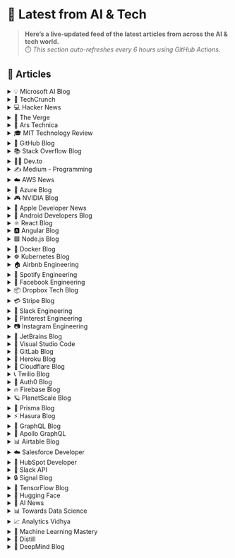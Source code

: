 # 📰 Latest from AI & Tech  

> **Here’s a live-updated feed of the latest articles from across the AI & tech world.**  
> ⏱️ *This section auto-refreshes every 6 hours using GitHub Actions.*

## 📰 Articles
<!-- BLOG-POST-LIST:START -->

<details>
<summary>💡 Microsoft AI Blog</summary>

- [A conversation with Kevin Scott: What’s next in AI](https://blogs.microsoft.com/ai/a-conversation-with-kevin-scott-whats-next-in-ai/) (2022-12-06)
- [From Hot Wheels to handling content: How brands are using Microsoft AI to be more productive and imaginative](https://blogs.microsoft.com/ai/from-hot-wheels-to-handling-content-how-brands-are-using-microsoft-ai-to-be-more-productive-and-imaginative/) (2022-10-12)
- [Microsoft open sources its ‘farm of the future’ toolkit](https://blogs.microsoft.com/ai/microsoft-open-sources-its-farm-of-the-future-toolkit/) (2022-10-06)
- [How data and AI will transform contact centres for financial services](https://cloudblogs.microsoft.com/industry-blog/en-gb/financial-services/2022/07/25/how-data-and-ai-will-transform-contact-centres-for-financial-services/) (2022-07-25)
- [AI-equipped drones study dolphins on the edge of extinction](https://news.microsoft.com/apac/features/ai-drones-dolphins-maui63/) (2022-07-21)

</details>

<details>
<summary>🚀 TechCrunch</summary>

- [More than 10 European startups became unicorns this year](https://techcrunch.com/2025/09/08/more-than-10-european-startups-became-unicorns-this-year/) (2025-09-08)
- [InDrive has big plans to become a global ‘super app’ where others have failed](https://techcrunch.com/2025/09/08/indrive-has-big-plans-to-become-a-global-super-app-where-others-have-failed/) (2025-09-08)
- [Uber and Momenta to test autonomous vehicles in Germany in 2026](https://techcrunch.com/2025/09/07/uber-and-momenta-to-test-autonomous-vehicles-in-germany-in-2026/) (2025-09-08)
- [Microsoft says Azure affected after cables cut in the Red Sea](https://techcrunch.com/2025/09/07/microsoft-says-azure-affected-after-cables-cut-in-the-red-sea/) (2025-09-07)
- [Are bad incentives to blame for AI hallucinations?](https://techcrunch.com/2025/09/07/are-bad-incentives-to-blame-for-ai-hallucinations/) (2025-09-07)

</details>

<details>
<summary>💻 Hacker News</summary>

- [14 Killed in protests in Nepal over social media ban](https://www.tribuneindia.com/news/world/massive-protests-in-nepal-over-social-media-ban/) (2025-09-08)
- [RSS Beat Microsoft](https://buttondown.com/blog/rss-vs-ice) (2025-09-08)
- [How inaccurate are Nintendo's official emulators? [video]](https://www.youtube.com/watch?v=oYjYmSniQyM) (2025-09-08)
- [Show HN: Veena Chromatic Tuner](https://play.google.com/store/apps/details?id=in.magima.digitaltuner&hl=en_US) (2025-09-08)
- [Using Claude Code to modernize a 25-year-old kernel driver](https://dmitrybrant.com/2025/09/07/using-claude-code-to-modernize-a-25-year-old-kernel-driver) (2025-09-07)

</details>

<details>
<summary>📱 The Verge</summary>

- [OpenAI comes for Hollywood with Critterz, an AI-powered animated film ](https://www.theverge.com/news/773584/openai-animated-feature-film-critterz) (2025-09-08)
- [The influencer in this Vodafone ad isn’t real](https://www.theverge.com/news/773567/vodafone-generative-ai-ad-presenter-tiktok) (2025-09-08)
- [Ford introduces F-150 Lightning STX to replace XLT trim](https://www.theverge.com/ford-motor-company/773017/ford-f150-lightning-stx-specs-xtl) (2025-09-08)
- [Uber and Momenta will test fully driverless cars in Germany](https://www.theverge.com/news/772639/uber-momenta-l4-driverless-test-munich-robotaxi) (2025-09-08)
- [Google finally details Gemini usage limits](https://www.theverge.com/news/773496/google-gemini-usage-limits) (2025-09-07)

</details>

<details>
<summary>🔬 Ars Technica</summary>

- [Tiny Vinyl is a new pocketable record format for the Spotify age](https://arstechnica.com/gadgets/2025/09/tiny-vinyl-is-a-new-pocketable-record-format-for-the-spotify-age/) (2025-09-08)
- [Porsche’s insanely clever hybrid engine comes to the 911 Turbo S](https://arstechnica.com/cars/2025/09/porsches-insanely-clever-hybrid-engine-comes-to-the-911-turbo-s/) (2025-09-07)
- [GOP may finally succeed in unrelenting quest to kill two NASA climate satellites](https://arstechnica.com/space/2025/09/gop-may-finally-succeed-in-unrelenting-quest-to-kill-two-nasa-climate-satellites/) (2025-09-06)
- [Who can get a COVID vaccine—and how? It’s complicated.](https://arstechnica.com/health/2025/09/who-can-get-a-covid-vaccine-and-how-its-complicated/) (2025-09-05)
- [“First of its kind” AI settlement: Anthropic to pay authors $1.5 billion](https://arstechnica.com/tech-policy/2025/09/first-of-its-kind-ai-settlement-anthropic-to-pay-authors-1-5-billion/) (2025-09-05)

</details>

<details>
<summary>🎓 MIT Technology Review</summary>

- [The Download: introducing our 35 Innovators Under 35 list for 2025](https://www.technologyreview.com/2025/09/08/1123361/the-download-introducing-our-35-innovators-under-35-list-for-2025/) (2025-09-08)
- [How Trump’s policies are affecting early-career scientists—in their own words](https://www.technologyreview.com/2025/09/08/1123166/trumps-policy-early-career-scientists/) (2025-09-08)
- [Why basic science deserves our boldest investment](https://www.technologyreview.com/2025/09/08/1123214/opinion-basic-science-research-funding/) (2025-09-08)
- [2025 Innovator of the Year: Sneha Goenka for developing an ultra-fast sequencing technology](https://www.technologyreview.com/2025/09/08/1121509/innovator-of-the-year-sneha-goenka/) (2025-09-08)
- [Meet the Ethiopian entrepreneur who is reinventing ammonia production](https://www.technologyreview.com/2025/09/08/1122179/iwnetim-abate-innovator-ammonia-production/) (2025-09-08)

</details>

<details>
<summary>🐙 GitHub Blog</summary>

- [How to debug a web app with Playwright MCP and GitHub Copilot](https://github.blog/ai-and-ml/github-copilot/how-to-debug-a-web-app-with-playwright-mcp-and-github-copilot/) (2025-09-05)
- [GitHub is enabling broader access for developers in Syria following new government trade rules](https://github.blog/company/github-is-enabling-broader-access-for-developers-in-syria-following-new-government-trade-rules/) (2025-09-05)
- [Building smarter interactions with MCP elicitation: From clunky tool calls to seamless user experiences](https://github.blog/ai-and-ml/github-copilot/building-smarter-interactions-with-mcp-elicitation-from-clunky-tool-calls-to-seamless-user-experiences/) (2025-09-04)
- [5 tips for writing better custom instructions for Copilot](https://github.blog/ai-and-ml/github-copilot/5-tips-for-writing-better-custom-instructions-for-copilot/) (2025-09-03)
- [Spec-driven development with AI: Get started with a new open source toolkit](https://github.blog/ai-and-ml/generative-ai/spec-driven-development-with-ai-get-started-with-a-new-open-source-toolkit/) (2025-09-02)

</details>

<details>
<summary>📚 Stack Overflow Blog</summary>

- [Kotlin is more than just the Android house language](https://stackoverflow.blog/2025/09/05/kotlin-is-more-than-just-the-android-house-language/) (2025-09-05)
- [Back to school? Developers at Stack Overflow have some advice for you](https://stackoverflow.blog/2025/09/02/back-to-school-developers-at-stack-overflow-have-some-advice-for-you/) (2025-09-02)
- [Getting started on Stack Overflow: a step-by-step guide for students](https://stackoverflow.blog/2025/09/02/getting-started-on-stack-overflow-a-step-by-step-guide-for-students/) (2025-09-02)
- [Stack Overflow is helping you learn to code with new resources](https://stackoverflow.blog/2025/09/02/stack-overflow-is-helping-you-learn-to-code-with-new-resources/) (2025-09-02)
- [Introducing your newest study buddy: stackoverflow.ai](https://stackoverflow.blog/2025/09/02/introducing-your-newest-study-buddy-stackoverflow-ai/) (2025-09-02)

</details>

<details>
<summary>👨‍💻 Dev.to</summary>

- [From Analog to Digital: Signal Simulation in MATLAB](https://dev.to/alainord/from-analog-to-digital-signal-simulation-in-matlab-3pg6) (2025-09-08)
- [Subqueries vs. CTEs vs. Stored Procedures in SQL — Explained Simply 🚀](https://dev.to/mercy_musyoka_/subqueries-vs-ctes-vs-stored-procedures-in-sql-explained-simply-1phe) (2025-09-08)
- [🎭 DreamLens – Turn Any Story Into a Mini Movie What I Built](https://dev.to/rohit_mane_0c56c05bfdcc75/dreamlens-turn-any-story-into-a-mini-moviewhat-i-built-45b5) (2025-09-08)
- [KEXP: Brittany Davis - Sun And Moon (Live on KEXP)](https://dev.to/music_youtube/kexp-brittany-davis-sun-and-moon-live-on-kexp-3lpe) (2025-09-08)
- [KEXP: Brittany Davis - Black Thunder (Live on KEXP)](https://dev.to/music_youtube/kexp-brittany-davis-black-thunder-live-on-kexp-5fj7) (2025-09-08)

</details>

<details>
<summary>✍️ Medium - Programming</summary>

- [Mastering AbortController in JavaScript: Cancel Async Tasks Like a Pro](https://rakeshkumar-42819.medium.com/mastering-abortcontroller-in-javascript-cancel-async-tasks-like-a-pro-cd351da34e32?source=rss------programming-5) (2025-09-08)
- [10 Mistakes Everyone Makes When Building AI Chatbots (And How I Fixed Them)](https://medium.com/codetodeploy/10-mistakes-everyone-makes-when-building-ai-chatbots-and-how-i-fixed-them-d6f6304b6992?source=rss------programming-5) (2025-09-08)
- [End-to-End Data Migration Approach for Dynamics 365 CRM](https://medium.com/@jhs0011.anil/end-to-end-data-migration-approach-for-dynamics-365-crm-2441d35bd0b8?source=rss------programming-5) (2025-09-08)
- [7 JavaScript Tricks So Good, They Made Me Question Everything I Knew](https://javascript.plainenglish.io/7-javascript-tricks-so-good-they-made-me-question-everything-i-knew-10f0469b95b3?source=rss------programming-5) (2025-09-08)
- [Amazon JAVA Developer Interview Experience](https://medium.com/@pudarimadhavi99/amazon-java-developer-interview-experience-1682cb26ca25?source=rss------programming-5) (2025-09-08)

</details>

<details>
<summary>☁️ AWS News</summary>

- [Now Open — AWS Asia Pacific (New Zealand) Region](https://aws.amazon.com/blogs/aws/now-open-aws-asia-pacific-new-zealand-region/) (2025-09-01)
- [AWS Weekly Roundup: Amazon EC2, Amazon Q Developer, IPv6 updates, and more (September 1, 2025)](https://aws.amazon.com/blogs/aws/aws-weekly-roundup-amazon-ec2-amazon-q-developer-ipv6-updates-and-more-september-1-2025/) (2025-09-01)
- [New general-purpose Amazon EC2 M8i and M8i Flex instances are now available](https://aws.amazon.com/blogs/aws/new-general-purpose-amazon-ec2-m8i-and-m8i-flex-instances-are-now-available/) (2025-08-28)
- [AWS services scale to new heights for Prime Day 2025: key metrics and milestones](https://aws.amazon.com/blogs/aws/aws-services-scale-to-new-heights-for-prime-day-2025-key-metrics-and-milestones/) (2025-08-26)
- [AWS Weekly Roundup: Amazon Aurora 10th anniversary, Amazon EC2 R8 instances, Amazon Bedrock and more (August 25, 2025)](https://aws.amazon.com/blogs/aws/aws-weekly-roundup-amazon-aurora-10th-anniversary-amazon-ec2-r8-instances-amazon-bedrock-and-more-august-25-2025/) (2025-08-25)

</details>

<details>
<summary>🔵 Azure Blog</summary>

- [Microsoft Cost Management updates—July & August 2025](https://azure.microsoft.com/en-us/blog/microsoft-cost-management-updates-july-august-2025/) (2025-09-04)
- [Agent Factory: From prototype to production—developer tools and rapid agent development](https://azure.microsoft.com/en-us/blog/agent-factory-from-prototype-to-production-developer-tools-and-rapid-agent-development/) (2025-09-03)
- [Agent Factory: Top 5 agent observability best practices for reliable AI](https://azure.microsoft.com/en-us/blog/agent-factory-top-5-agent-observability-best-practices-for-reliable-ai/) (2025-08-27)
- [Transforming scientific discovery with Microsoft Azure and NVIDIA](https://azure.microsoft.com/en-us/blog/transforming-scientific-discovery-with-microsoft-azure-and-nvidia/) (2025-08-26)
- [Protecting Azure Infrastructure from silicon to systems](https://azure.microsoft.com/en-us/blog/protecting-azure-infrastructure-from-silicon-to-systems/) (2025-08-25)

</details>

<details>
<summary>🎮 NVIDIA Blog</summary>

- [Now Live: Europe’s First Exascale Supercomputer, JUPITER, Accelerates Climate Research, Neuroscience, Quantum Simulation](https://blogs.nvidia.com/blog/jupiter-exascale-supercomputer-live/) (2025-09-05)
- [NVIDIA Pledges AI Education Funding for K-12 Programs](https://blogs.nvidia.com/blog/ai-education-k-12/) (2025-09-04)
- [AI On: 6 Ways AI Agents Are Raising Team Performance — and How to Measure It](https://blogs.nvidia.com/blog/ways-ai-agents-are-raising-team-performance/) (2025-09-04)
- [Cloud Gaming to Reach New Heights: GeForce NOW’s Blackwell RTX Upgrade Begins Next Week](https://blogs.nvidia.com/blog/geforce-now-thursday-sept-2025/) (2025-09-04)
- [Scene It to Believe It: Populate 3D Worlds Quickly With NVIDIA AI Blueprints](https://blogs.nvidia.com/blog/rtx-ai-garage-blueprint-3d-object-nim-microsoft-trellis/) (2025-09-03)

</details>

<details>
<summary>🍎 Apple Developer News</summary>

- [Hello Developer: September 2025](https://developer.apple.com/news/?id=6zd7a3al) (2025-09-02)
- [Awe dropping.](https://developer.apple.com/news/?id=p9nukitr) (2025-08-26)
- [Tax and Price Updates for Apps, In-App Purchases, and Subscriptions](https://developer.apple.com/news/?id=yo2104n5) (2025-08-21)
- [Hello Developer: August 2025](https://developer.apple.com/news/?id=4qkavrhc) (2025-08-05)
- [Updated age ratings in App Store Connect](https://developer.apple.com/news/?id=ks775ehf) (2025-07-24)

</details>

<details>
<summary>🤖 Android Developers Blog</summary>

- [Elevating media playback: Introducing preloading with Media3 - Part 1](https://android-developers.googleblog.com/2025/09/introducing-preloading-with-media3.html) (2025-09-05)
- [Best practices for migrating users to passkeys with Credential Manager](https://android-developers.googleblog.com/2025/09/best-practices-migrating-users-passkeys-credential-manager.html) (2025-09-04)
- [#WeArePlay: Meet the people behind apps & games powering businesses around the world](https://android-developers.googleblog.com/2025/09/weareplay-meet-people-behind-apps-games.html) (2025-09-04)
- [The latest for devs from Made by Google, updates to Gemini in Android Studio, plus a new Androidify: our summer episode of The Android Show ](https://android-developers.googleblog.com/2025/09/the-android-show-summer-edition.html) (2025-09-03)
- [Entri cut UI development time by 40% with Gemini in Android Studio](https://android-developers.googleblog.com/2025/09/entri-cut-ui-development-time-gemini-android-studio.html) (2025-09-03)

</details>

<details>
<summary>⚛️ React Blog</summary>

- [React Labs: What We've Been Working On – June 2022](https://reactjs.org/blog/2022/06/15/react-labs-what-we-have-been-working-on-june-2022.html) (2022-06-15)
- [React v18.0](https://reactjs.org/blog/2022/03/29/react-v18.html) (2022-03-29)
- [How to Upgrade to React 18](https://reactjs.org/blog/2022/03/08/react-18-upgrade-guide.html) (2022-03-08)
- [React Conf 2021 Recap](https://reactjs.org/blog/2021/12/17/react-conf-2021-recap.html) (2021-12-17)
- [The Plan for React 18](https://reactjs.org/blog/2021/06/08/the-plan-for-react-18.html) (2021-06-08)

</details>

<details>
<summary>🅰️ Angular Blog</summary>

- [Angular Summer Update 2025](https://blog.angular.dev/angular-summer-update-2025-1987592a0b42?source=rss----447683c3d9a3---4) (2025-08-29)
- [The Angular Custom Profiling Track is now available](https://blog.angular.dev/the-angular-custom-profiling-track-is-now-available-0f9d8d36218a?source=rss----447683c3d9a3---4) (2025-07-02)
- [Announcing Angular v20](https://blog.angular.dev/announcing-angular-v20-b5c9c06cf301?source=rss----447683c3d9a3---4) (2025-05-28)
- [Build AI-Powered Apps With Genkit and Angular](https://blog.angular.dev/build-ai-powered-apps-with-genkit-and-angular-707db8918c3a?source=rss----447683c3d9a3---4) (2025-03-18)
- [Seamless data fetching with httpResource](https://blog.angular.dev/seamless-data-fetching-with-httpresource-71ba7c4169b9?source=rss----447683c3d9a3---4) (2025-03-07)

</details>

<details>
<summary>🟩 Node.js Blog</summary>

- [Node.js v20.19.5 (LTS)](https://nodejs.org/en/blog/release/v20.19.5) (2025-09-03)
- [Node.js v22.19.0 (LTS)](https://nodejs.org/en/blog/release/v22.19.0) (2025-08-28)
- [Node.js v24.7.0 (Current)](https://nodejs.org/en/blog/release/v24.7.0) (2025-08-27)
- [Node.js v24.6.0 (Current)](https://nodejs.org/en/blog/release/v24.6.0) (2025-08-14)
- [Node.js v22.18.0 (LTS)](https://nodejs.org/en/blog/release/v22.18.0) (2025-07-31)

</details>

<details>
<summary>🐳 Docker Blog</summary>

- [Docker Acquisition of MCP Defender Helps Meet Challenges of Securing the Agentic Future](https://www.docker.com/blog/docker-acquires-mcp-defender-ai-agent-security/) (2025-09-05)
- [Hybrid AI Isn’t the Future — It’s Here (and It Runs in Docker)](https://www.docker.com/blog/hybrid-ai-and-how-it-runs-in-docker/) (2025-09-04)
- [You are Doing MCP Wrong: 3 Big Misconceptions](https://www.docker.com/blog/mcp-misconceptions-tools-agents-not-api/) (2025-09-03)
- [Broadcom’s New Bitnami Restrictions? Migrate Easily with Docker](https://www.docker.com/blog/broadcoms-new-bitnami-restrictions-migrate-easily-with-docker/) (2025-08-30)
- [Boost Your Copilot with SonarQube via Docker MCP Toolkit and Gateway](https://www.docker.com/blog/blog-sonarqube-copilot-docker-mcp-toolkit/) (2025-08-29)

</details>

<details>
<summary>☸️ Kubernetes Blog</summary>

- [Kubernetes v1.34: Pod Replacement Policy for Jobs Goes GA](https://kubernetes.io/blog/2025/09/05/kubernetes-v1-34-pod-replacement-policy-for-jobs-goes-ga/) (2025-09-05)
- [Kubernetes v1.34: PSI Metrics for Kubernetes Graduates to Beta](https://kubernetes.io/blog/2025/09/04/kubernetes-v1-34-introducing-psi-metrics-beta/) (2025-09-04)
- [Kubernetes v1.34: Service Account Token Integration for Image Pulls Graduates to Beta](https://kubernetes.io/blog/2025/09/03/kubernetes-v1-34-sa-tokens-image-pulls-beta/) (2025-09-03)
- [Kubernetes v1.34: Introducing CPU Manager Static Policy Option for Uncore Cache Alignment](https://kubernetes.io/blog/2025/09/02/kubernetes-v1-34-prefer-align-by-uncore-cache-cpumanager-static-policy-optimization/) (2025-09-02)
- [Kubernetes v1.34: DRA has graduated to GA](https://kubernetes.io/blog/2025/09/01/kubernetes-v1-34-dra-updates/) (2025-09-01)

</details>

<details>
<summary>🏠 Airbnb Engineering</summary>

- [Migrating Airbnb’s JVM Monorepo to Bazel](https://medium.com/airbnb-engineering/migrating-airbnbs-jvm-monorepo-to-bazel-33f90eda51ec?source=rss----53c7c27702d5---4) (2025-08-13)
- [Seamless Istio Upgrades at Scale](https://medium.com/airbnb-engineering/seamless-istio-upgrades-at-scale-bcb0e49c5cf8?source=rss----53c7c27702d5---4) (2025-08-07)
- [Achieving High Availability with distributed database on Kubernetes at Airbnb](https://medium.com/airbnb-engineering/achieving-high-availability-with-distributed-database-on-kubernetes-at-airbnb-58cc2e9856f4?source=rss----53c7c27702d5---4) (2025-07-28)
- [Understanding and Improving SwiftUI Performance](https://medium.com/airbnb-engineering/understanding-and-improving-swiftui-performance-37b77ac61896?source=rss----53c7c27702d5---4) (2025-06-24)
- [Load Testing with Impulse at Airbnb](https://medium.com/airbnb-engineering/load-testing-with-impulse-at-airbnb-f466874d03d2?source=rss----53c7c27702d5---4) (2025-06-09)

</details>

<details>
<summary>🎵 Spotify Engineering</summary>

- [Incident Report: Spotify Outage on April 16, 2025](https://engineering.atspotify.com/2025/5/incident-report-spotify-outage-on-april-16-2025/) (2025-05-09)
- [Celebrating Five Years of Backstage: From Open Source Project to Enterprise Business](https://engineering.atspotify.com/2025/4/celebrating-five-years-of-backstage/) (2025-04-23)
- [A Behind-the-Scenes Look at How We Release the Spotify App (Part 1)](https://engineering.atspotify.com/2025/4/how-we-release-the-spotify-app-part-1/) (2025-04-17)
- [An Insider’s Tips for Taking the Certified Backstage Associate (CBA) Exam](https://engineering.atspotify.com/2025/3/certified-backstage-associate-exam-tips/) (2025-03-25)
- [Building Confidence: A Case Study in How to Create Confidence Scores for GenAI Applications](https://engineering.atspotify.com/2024/12/building-confidence-a-case-study-in-how-to-create-confidence-scores-for-genai-applications/) (2024-12-12)

</details>

<details>
<summary>👥 Facebook Engineering</summary>

- [A New Ranking Framework for Better Notification Quality on Instagram](https://engineering.fb.com/2025/09/02/ml-applications/a-new-ranking-framework-for-better-notification-quality-on-instagram/) (2025-09-02)
- [Enabling Kotlin incremental compilation on Buck2](https://engineering.fb.com/2025/08/26/open-source/enabling-kotlin-incremental-compilation-on-buck2/) (2025-08-26)
- [Creating AI agent solutions for warehouse data access and security](https://engineering.fb.com/2025/08/13/data-infrastructure/agentic-solution-for-warehouse-data-access/) (2025-08-13)
- [Federation Platform and Privacy Waves: How Meta distributes compliance-related tasks at scale](https://engineering.fb.com/2025/08/11/security/federation-platform-privacy-waves-meta-distributes-compliance-tasks/) (2025-08-11)
- [Diff Risk Score: AI-driven risk-aware software development](https://engineering.fb.com/2025/08/06/developer-tools/diff-risk-score-drs-ai-risk-aware-software-development-meta/) (2025-08-06)

</details>

<details>
<summary>📦 Dropbox Tech Blog</summary>

- [Hack Week 2025: How these engineers liquid-cooled a GPU server](https://dropbox.tech/culture/hack-week-2025-liquid-cooling-gpu-server) (2025-08-27)
- [Driving AI adoption at Dropbox: a conversation with CTO Ali Dasdan](https://dropbox.tech/culture/ai-adoption-productivity-dropbox-cto-ali-dasdan) (2025-08-19)
- [Making file encryption fast and secure for teams with advanced key management](https://dropbox.tech/security/file-encryption-teams-advanced-key-management) (2025-07-10)
- [Seventh-generation server hardware at Dropbox: our most efficient and capable architecture yet](https://dropbox.tech/infrastructure/seventh-generation-server-hardware) (2025-07-02)
- [How we brought multimedia search to Dropbox Dash](https://dropbox.tech/infrastructure/multimedia-search-dropbox-dash-evolution) (2025-05-29)

</details>

<details>
<summary>💳 Stripe Blog</summary>

- [Introducing Tempo, the payments-first blockchain](https://tempo.xyz/launch-announcement) (2025-09-04)
- [The conversion paradox: 3DS trends in regulated markets](https://stripe.com/blog/3ds-trends-in-regulated-markets) (2025-08-26)
- [The top industries and business models using AI for fraud prevention](https://stripe.com/blog/top-industries-and-business-models-using-ai-for-fraud-prevention) (2025-08-12)
- [How we built it: Jurisdiction resolution for Stripe Tax](https://stripe.com/blog/how-we-built-it-jurisdiction-resolution-for-stripe-tax) (2025-07-10)
- [Inside the growth of the top AI companies on Stripe](https://stripe.com/blog/inside-the-growth-of-the-top-ai-companies-on-stripe) (2025-06-30)

</details>

<details>
<summary>💬 Slack Engineering</summary>

- [Building Slack’s Anomaly Event Response](https://slack.engineering/building-slacks-anomaly-event-response/) (2025-09-04)
- [Optimizing Our E2E Pipeline](https://slack.engineering/speedup-e2e-testing/) (2025-04-14)
- [How we built enterprise search to be secure and private](https://slack.engineering/how-we-built-enterprise-search-to-be-secure-and-private/) (2025-03-07)
- [Automated Accessibility Testing at Slack](https://slack.engineering/automated-accessibility-testing-at-slack/) (2025-01-07)
- [Migration Automation: Easing the Jenkins → GHA shift with help from AI](https://slack.engineering/migration-automation-easing-the-jenkins-%e2%86%92-gha-shift-with-help-from-ai/) (2024-12-16)

</details>

<details>
<summary>📌 Pinterest Engineering</summary>

- [Developer Experience at Pinterest: The Journey to PinConsole](https://medium.com/pinterest-engineering/developer-experience-at-pinterest-the-journey-to-pinconsole-b34ac9e3bdd9?source=rss-ef81ef829bcb------2) (2025-08-22)
- [Debugging the One-in-a-Million Failure: Migrating Pinterest’s Search Infrastructure to Kubernetes](https://medium.com/pinterest-engineering/debugging-the-one-in-a-million-failure-migrating-pinterests-search-infrastructure-to-kubernetes-bef9af9dabf4?source=rss-ef81ef829bcb------2) (2025-07-16)
- [Next Gen Data Processing at Massive Scale At Pinterest With Moka (Part 1 of 2)](https://medium.com/pinterest-engineering/next-gen-data-processing-at-massive-scale-at-pinterest-with-moka-part-1-of-2-39a36d5e82c4?source=rss-ef81ef829bcb------2) (2025-07-11)
- [Scaling Pinterest ML Infrastructure with Ray: From Training to End-to-End ML Pipelines](https://medium.com/pinterest-engineering/scaling-pinterest-ml-infrastructure-with-ray-from-training-to-end-to-end-ml-pipelines-4038b9e837a0?source=rss-ef81ef829bcb------2) (2025-06-24)
- [Unlocking Efficient Ad Retrieval: Offline Approximate Nearest Neighbors in Pinterest Ads](https://medium.com/pinterest-engineering/unlocking-efficient-ad-retrieval-offline-approximate-nearest-neighbors-in-pinterest-ads-6fccc131ac14?source=rss-ef81ef829bcb------2) (2025-06-12)

</details>

<details>
<summary>📷 Instagram Engineering</summary>

- [The Instagram Engineering Blog has a new location](https://instagram-engineering.com/the-instagram-engineering-blog-has-a-new-location-85de9ab8d90f?source=rss----37dc2a3034f2---4) (2022-07-12)
- [Five things I learned about working on content quality at Instagram](https://instagram-engineering.com/five-things-i-learned-about-working-on-content-quality-at-instagram-5031b1342bea?source=rss----37dc2a3034f2---4) (2020-01-25)
- [Instagram Data Saver Mode](https://instagram-engineering.com/instagram-data-saver-mode-ffb01fd5a6bd?source=rss----37dc2a3034f2---4) (2019-12-13)
- [Powered by AI: Instagram’s Explore recommender system](https://instagram-engineering.com/powered-by-ai-instagrams-explore-recommender-system-7ca901d2a882?source=rss----37dc2a3034f2---4) (2019-11-26)
- [10 Questions with Shupin Mao, Well-being tech lead](https://instagram-engineering.com/10-questions-with-shupin-mao-well-being-tech-lead-3b19f19b168d?source=rss----37dc2a3034f2---4) (2019-11-08)

</details>

<details>
<summary>💎 JetBrains Blog</summary>

- [Connect MCP Servers to Junie in PhpStorm](https://blog.jetbrains.com/phpstorm/2025/09/connect-mcp-servers-to-junie-in-phpstorm/) (2025-09-05)
- [Java Annotated Monthly – September 2025](https://blog.jetbrains.com/idea/2025/09/java-annotated-monthly-september-2025/) (2025-09-05)
- [5 Ways Static Code Analysis Can Improve Developer Experience](https://blog.jetbrains.com/qodana/2025/09/improve-developer-experience/) (2025-09-04)
- [The First Set of Updates and Fixes for ReSharper and Rider 2025.2 Is Out!](https://blog.jetbrains.com/dotnet/2025/09/04/resharper-and-rider-2025-2-1-is-out/) (2025-09-04)
- [JetBrains JavaScript Day 2025 Registration Is Now Open](https://blog.jetbrains.com/webstorm/2025/09/jetbrains-javascript-day-2025-registration-is-now-open/) (2025-09-04)

</details>

<details>
<summary>📝 Visual Studio Code</summary>

- [VS Code Dev Days – Join an event near you to learn about AI-assisted development](https://code.visualstudio.com/blogs/2025/08/27/vscode-dev-days) (2025-08-26)
- [July 2025 (version 1.103)](https://code.visualstudio.com/updates/v1_103) (2025-08-07)
- [Command GitHub's Coding Agent from VS Code](https://code.visualstudio.com/blogs/2025/07/17/copilot-coding-agent) (2025-07-17)
- [June 2025 (version 1.102)](https://code.visualstudio.com/updates/v1_102) (2025-07-09)
- [Open Source AI Editor: First Milestone](https://code.visualstudio.com/blogs/2025/06/30/openSourceAIEditorFirstMilestone) (2025-06-30)

</details>

<details>
<summary>🦊 GitLab Blog</summary>

- [A developer's guide to building secure retail apps with GitLab](https://about.gitlab.com/blog/a-developers-guide-to-building-secure-retail-apps-with-gitlab/) (2025-09-04)
- [Vibe coding with GitLab Duo Agent Platform: Issue to MR Flow](https://about.gitlab.com/blog/vibe-coding-with-gitlab-duo-agent-platform-issue-to-mr-flow/) (2025-09-03)
- [GitLab achieves ISO/IEC 42001 certification for AI governance](https://about.gitlab.com/blog/gitlab-achieves-iso-iec-42001-certification-for-ai-governance/) (2025-09-02)
- [Secure Rust development with GitLab](https://about.gitlab.com/blog/secure-rust-development-with-gitlab/) (2025-09-02)
- [Why enterprise independence matters more than ever in DevSecOps](https://about.gitlab.com/blog/why-enterprise-independence-matters-more-than-ever-in-devsecops/) (2025-09-02)

</details>

<details>
<summary>💜 Heroku Blog</summary>

- [Corrective Action Update for the Heroku June 10th Outage](https://www.heroku.com/blog/corrective-action-update-june-10-outage/) (2025-09-05)
- [Discover How Heroku’s AI PaaS Delivers Real-World Results at Dreamforce](https://www.heroku.com/blog/heroku-ai-paas-dreamforce-2025/) (2025-09-04)
- [Amazon Nova Models: Now Available on Heroku](https://www.heroku.com/blog/amazon-nova-models-now-available/) (2025-08-26)
- [Heroku AI Expands Model Offering with OpenAI’s gpt-oss-120b](https://www.heroku.com/blog/heroku-ai-openai-gpt-oss-120b-model-now-available/) (2025-08-20)
- [Building Data-Aware AI Applications with Heroku AI and LlamaIndex](https://www.heroku.com/blog/building-data-aware-ai-applications-with-heroku-ai-llamaindex/) (2025-08-19)

</details>

<details>
<summary>🔶 Cloudflare Blog</summary>

- [Addressing the unauthorized issuance of multiple TLS certificates for 1.1.1.1](https://blog.cloudflare.com/unauthorized-issuance-of-certificates-for-1-1-1-1/) (2025-09-04)
- [AI Week 2025: Recap](https://blog.cloudflare.com/ai-week-2025-wrapup/) (2025-09-03)
- [The impact of the Salesloft Drift breach on Cloudflare and our customers](https://blog.cloudflare.com/response-to-salesloft-drift-incident/) (2025-09-02)
- [Automating threat analysis and response with Cloudy ](https://blog.cloudflare.com/automating-threat-analysis-and-response-with-cloudy/) (2025-08-29)
- [Cloudy Summarizations of Email Detections: Beta Announcement](https://blog.cloudflare.com/cloudy-driven-email-security-summaries/) (2025-08-29)

</details>

<details>
<summary>📞 Twilio Blog</summary>

- [
Compliance Toolkit: AI-powered support for SMS compliance
](
https://www.twilio.com/en-us/blog/products/launches/introducing-compliance-toolkit
) (2025-09-03)
- [
Calculating Character Count of RCS Messages
](
https://www.twilio.com/en-us/blog/developers/rcs-character-count
) (2025-09-03)
- [
Laravel Queries: Learn by Building a Data Table
](
https://www.twilio.com/en-us/blog/developers/community/laravel-queries-learn-by-building-a-data-table
) (2025-09-02)
- [
Guide to Apple Mail Privacy Protection (MPP) & iOS 18 (2025)
](
https://www.twilio.com/en-us/blog/insights/apple-mail-privacy-protection
) (2025-09-01)
- [
AI Email Marketing: Tools, Benefits & Best Practices in 2025
](
https://www.twilio.com/en-us/blog/insights/ai-based-email-marketing
) (2025-09-01)

</details>

<details>
<summary>🔐 Auth0 Blog</summary>

- [Fine-Grained Authorization in ASP.NET Core with Auth0 FGA](https://auth0.com/blog/fine-grained-authorization-in-aspnet-core-with-auth0-fga/) (2025-09-05)
- [An Accessible Guide to WCAG 3.3.8: Authentication Without Frustration](https://auth0.com/blog/an-accessible-guide-to-wcag-3-3-8-authentication-without-frustration/) (2025-09-03)
- [API Keys and AI Agents: Four Common Risks](https://auth0.com/blog/api-key-security-for-ai-agents/) (2025-09-02)
- [Implementing Asynchronous Human-in-the-Loop Authorization in Python with LangGraph and Auth0](https://auth0.com/blog/async-ciba-python-langgraph-auth0/) (2025-08-29)
- [How to Build a Python MCP Server to Consult a Knowledge Base](https://auth0.com/blog/build-python-mcp-server-for-blog-search/) (2025-08-28)

</details>

<details>
<summary>🔥 Firebase Blog</summary>

- [#FirebaserFriday: Frank van Puffelen](http://firebase.googleblog.com/2022/02/meet-firebaser-Puf.html) (2022-03-18)
- [How Firebase Performance Monitoring optimized app startup time](http://firebase.googleblog.com/2022/03/how-Firebase-Performance-Monitoring-optimized-app-startup-time.html) (2022-03-09)
- [Using Machine Learning to optimize mobile game experiences](http://firebase.googleblog.com/2022/02/custom-ondevice-machine-learning.html) (2022-02-15)
- [Accept Payments with Cloud Firestore and Google Pay](http://firebase.googleblog.com/2022/02/accept-payments-with-Cloud-Firestore-and-Google-Pay.html) (2022-02-11)
- [Everything you need to know about Remote Config’s latest personalization feature](http://firebase.googleblog.com/2022/01/remote-config-personalization-overview.html) (2022-01-26)

</details>

<details>
<summary>🪐 PlanetScale Blog</summary>

- [Announcing Neki](https://planetscale.com/blog/announcing-neki) (2025-08-11)
- [Caching](https://planetscale.com/blog/caching) (2025-07-08)
- [The principles of extreme fault tolerance](https://planetscale.com/blog/the-principles-of-extreme-fault-tolerance) (2025-07-03)
- [Announcing PlanetScale for Postgres](https://planetscale.com/blog/planetscale-for-postgres) (2025-07-01)
- [Benchmarking Postgres](https://planetscale.com/blog/benchmarking-postgres) (2025-07-01)

</details>

<details>
<summary>🔷 Prisma Blog</summary>

- [Key takeaways from the Discover Data DX virtual event](https://www.prisma.io/blog/datadx-event-recap-z5Pcp6HzBz5m) (2023-12-13)
- [Prisma Accelerate now in General Availability](https://www.prisma.io/blog/accelerate-ga-release-I9cQM6bSf2g6) (2023-10-26)
- [Support for Serverless Database Drivers in Prisma ORM Is Now in Preview](https://www.prisma.io/blog/serverless-database-drivers-KML1ehXORxZV) (2023-10-06)
- [Launching the Data DX Manifesto: Shaping a new paradigm in data-driven development](https://www.prisma.io/blog/datadx-manifesto-ikgyqj170k8h) (2023-10-05)
- [SQLite on the Edge: Prisma Support for Turso is in Early Access](https://www.prisma.io/blog/prisma-turso-ea-support-rXGd_Tmy3UXX) (2023-09-28)

</details>

<details>
<summary>⚡ Hasura Blog</summary>

- [Data access layer: Unlocking the full potential of financial data](https://hasura.io/blog/data-access-layer-unlocking-the-full-potential-of-financial-data/) (2025-03-24)
- [Time-traveling through your data architecture: Using data agents to understand change](https://hasura.io/blog/time-traveling-through-your-data-architecture-using-data-agents-to-understand-change/) (2025-03-19)
- [Data products, data contracts: A new model for data management in financial services](https://hasura.io/blog/data-products-data-contracts-a-new-model-for-data-management-in-financial-services/) (2025-03-18)
- [How PromptQL achieves 100% accuracy for AI on enterprise data](https://hasura.io/blog/how-promptql-achieves-100-accuracy-for-ai-on-enterprise-data/) (2025-03-11)
- [Hasura: Powerful access control on MongoDB data](https://hasura.io/blog/hasura-powerful-access-control-on-mongodb-data/) (2025-03-05)

</details>

<details>
<summary>🔗 GraphQL Blog</summary>

- [Introducing the New GraphQL.org: A Decade of Evolution, Redesigned](https://graphql.org/blog/2025-09-08-announcing-graphqldotorg) (2025-09-08)
- [Announcing the September 2025 Edition of the GraphQL Specification](https://graphql.org/blog/2025-09-08-september-edition) (2025-09-08)
- [GraphQL: Supercharging AI](https://graphql.org/blog/2025-07-03-graphql-supercharging-ai) (2025-07-03)
- [📣 May 2025 GraphQL Foundation Board Meeting Recap](https://graphql.org/blog/2025-06-27-governing-board-recap) (2025-06-27)
- [GraphQL.js Docs Updates, April - May 2025](https://graphql.org/blog/2025-06-26-docs-updates) (2025-06-26)

</details>

<details>
<summary>🚀 Apollo GraphQL</summary>

- [Apollo Client 4.0: A Leaner and Cleaner GraphQL Client with No Compromises](https://www.apollographql.com/blog/announcing-apollo-client-4-0) (2025-09-03)
- [How Indeed’s Bold Bet on Parallel API Platforms Paid Off](https://www.apollographql.com/blog/how-indeeds-bold-bet-on-parallel-api-platforms-paid-off) (2025-09-02)
- [MCP Server Builder Drop: July Highlights from San Francisco and New York](https://www.apollographql.com/blog/mcp-server-builder-drop-july-highlights-from-san-francisco-and-new-york) (2025-08-12)
- [Introducing Authorization for Apollo MCP Server: Secure AI Access to Your GraphQL APIs](https://www.apollographql.com/blog/introducing-authorization-for-apollo-mcp-server) (2025-08-08)
- [Announcing the Apollo GraphOS Operator in Public Preview](https://www.apollographql.com/blog/announcing-the-apollo-graphos-operator-in-public-preview) (2025-08-05)

</details>

<details>
<summary>📊 Airtable Blog</summary>

- [Automate 5X more work at the same cost with Airtable AI](https://blog.airtable.com/airtable-ai-price-change/) (2025-05-14)
- [Airtable is now available in AWS Marketplace](https://blog.airtable.com/airtable-available-in-aws-marketplace/) (2024-11-12)
- [It’s time to change the way we build digital products. Introducing, ProductCentral.](https://blog.airtable.com/change-way-build-digital-products/) (2024-10-15)
- [New capabilities to unlock agility at scale](https://blog.airtable.com/launching-new-capabilities-for-the-enterprise/) (2024-09-26)
- [Product in the age of AI: Three bold predictions for the future of product management](https://blog.airtable.com/future-of-product-management/) (2024-09-05)

</details>

<details>
<summary>☁️ Salesforce Developer</summary>

- [Build and Manage Agents with Agentforce Python SDK](https://developer.salesforce.com/blogs/2025/09/build-and-manage-agents-with-agentforce-python-sdk.html) (2025-09-04)
- [A Developer’s Guide to Context Engineering with Agentforce](https://developer.salesforce.com/blogs/2025/08/a-developers-guide-to-context-engineering-with-agentforce.html) (2025-08-26)
- [Secure Service Agents with Customer Verification](https://developer.salesforce.com/blogs/2025/08/secure-service-agents-with-customer-verification.html) (2025-08-21)
- [Process Unstructured Data with Document AI](https://developer.salesforce.com/blogs/2025/08/process-unstructured-data-with-document-ai.html) (2025-08-19)
- [Agentify Your Website Content with the Data Cloud Web Content (Crawler) Connector](https://developer.salesforce.com/blogs/2025/08/agentify-your-website-content-data-cloud-web-content-crawler-connector.html) (2025-08-14)

</details>

<details>
<summary>🧡 HubSpot Developer</summary>

- [Navigating the Reimagined Marketplace for App Developers](https://developers.hubspot.com/blog/reimagined-marketplace-for-app-developers) (2025-09-03)
- [Fall Spotlight 2025: A Look at Tools for Developers](https://developers.hubspot.com/blog/a-look-at-tools-for-developers) (2025-09-02)
- [Build Faster, Deliver Smarter: Introducing the HubSpot Developer Platform](https://developers.hubspot.com/blog/introducing-hubspot-developer-platform) (2025-09-02)
- [A Developer's Guide to Building on the HubSpot Marketplace: The Swarm's Journey](https://developers.hubspot.com/blog/a-developers-guide-to-building-on-the-hubspot-marketplace-the-swarms-journey) (2025-08-29)
- [The Developer’s Guide to INBOUND25](https://developers.hubspot.com/blog/the-developers-guide-to-inbound25) (2025-08-08)

</details>

<details>
<summary>💬 Slack API</summary>

- [How a Well-Managed Backlog Keeps Your Sprint on Track](https://slack.com/blog/productivity/how-a-well-managed-backlog-keeps-your-sprint-on-track) (2025-09-08)
- [What is a Digital Workplace? How It Works & Why It Matters](https://slack.com/blog/transformation/what-is-a-digital-workplace-how-it-works-why-it-matters) (2025-09-08)
- [Workforce Lab Expert Panel – AI agents and the future of work](https://slack.com/blog/news/workforce-lab-expert-panel-ai-agents-and-the-future-of-work) (2025-09-03)
- [AI Summarization: A Guide to Conquering Information Overload](https://slack.com/blog/productivity/ai-summarization-a-guide-to-conquering-information-overload) (2025-08-31)
- [Unlock the Full Power of Your Tech Stack with Slack Work Objects](https://slack.com/blog/news/slack-work-objects-integration) (2025-08-27)

</details>

<details>
<summary>🔒 Signal Blog</summary>

- [By Default, Signal Doesn't Recall](https://signal.org/blog/signal-doesnt-recall/) (2025-05-21)
- [A Synchronized Start for Linked Devices](https://signal.org/blog/a-synchronized-start-for-linked-devices/) (2025-01-27)
- [Improving Private Signal Calls: Call Links & More](https://signal.org/blog/call-links/) (2024-11-11)
- [Proxy Please: Help People Connect to Signal](https://signal.org/blog/proxy-please/) (2024-08-09)
- [Keep your phone number private with Signal usernames](https://signal.org/blog/phone-number-privacy-usernames/) (2024-02-20)

</details>

<details>
<summary>🧠 TensorFlow Blog</summary>

- [What's new in TensorFlow 2.20](https://blog.tensorflow.org/2025/08/whats-new-in-tensorflow-2-20.html) (2025-08-19)
- [What's new in TensorFlow 2.19](https://blog.tensorflow.org/2025/03/whats-new-in-tensorflow-2-19.html) (2025-03-13)
- [Introducing Wake Vision: A High-Quality, Large-Scale Dataset for TinyML Computer Vision Applications](https://blog.tensorflow.org/2024/12/introducing-wake-vision-new-dataset-for-person-detection-in-tinyml.html) (2024-12-05)
- [MLSysBook.AI: Principles and Practices of Machine Learning Systems Engineering](https://blog.tensorflow.org/2024/11/mlsysbookai-principles-and-practices-of-machine-learning-systems-engineering.html) (2024-11-19)
- [What's new in TensorFlow 2.18](https://blog.tensorflow.org/2024/10/whats-new-in-tensorflow-218.html) (2024-10-28)

</details>

<details>
<summary>🤗 Hugging Face</summary>

- [Welcome EmbeddingGemma, Google's new efficient embedding model](https://huggingface.co/blog/embeddinggemma) (2025-09-04)
- [Make your ZeroGPU Spaces go brrr with PyTorch ahead-of-time compilation](https://huggingface.co/blog/zerogpu-aoti) (2025-09-02)
- [Generate Images with Claude and Hugging Face](https://huggingface.co/blog/claude-and-mcp) (2025-08-19)
- [From Zero to GPU: A Guide to Building and Scaling Production-Ready CUDA Kernels](https://huggingface.co/blog/kernel-builder) (2025-08-18)
- [MCP for Research: How to Connect AI to Research Tools](https://huggingface.co/blog/mcp-for-research) (2025-08-18)

</details>

<details>
<summary>🤖 AI News</summary>

- [UK AI sector growth hits record £2.9B investment ](https://www.artificialintelligence-news.com/news/uk-ai-sector-growth-hits-record-2-9b-investment/) (2025-09-05)
- [Switzerland releases 100% open AI model](https://www.artificialintelligence-news.com/news/switzerland-releases-its-own-fully-open-ai-model/) (2025-09-04)
- [From minutes to milliseconds: How CrateDB is tackling AI data infrastructure](https://www.artificialintelligence-news.com/news/from-minutes-to-milliseconds-how-cratedb-is-tackling-ai-data-infrastructure/) (2025-09-04)
- [Resham Kotecha, Open Data Institute: How the EU can lead in AI](https://www.artificialintelligence-news.com/news/how-the-eu-can-lead-in-ai/) (2025-09-04)
- [AI hacking tool exploits zero-day security vulnerabilities in minutes](https://www.artificialintelligence-news.com/news/ai-hacking-tool-exploits-zero-day-security-vulnerabilities-in-minutes/) (2025-09-03)

</details>

<details>
<summary>📊 Towards Data Science</summary>

- [The Beauty of Space-Filling Curves: Understanding the Hilbert Curve](https://towardsdatascience.com/the-beauty-of-space-filling-curves-understanding-the-hilbert-curve/) (2025-09-07)
- [Preventing Context Overload: Controlled Neo4j MCP Cypher Responses for LLMs](https://towardsdatascience.com/preventing-context-overload-controlled-neo4j-mcp-cypher-responses-for-llms/) (2025-09-07)
- [Hands-On with Agents SDK: Safeguarding Input and Output with Guardrails](https://towardsdatascience.com/hands-on-with-agents-sdk-safeguarding-input-and-output-with-guardrails/) (2025-09-06)
- [Extracting Structured Data with LangExtract: A Deep Dive into LLM-Orchestrated Workflows](https://towardsdatascience.com/extracting-structured-data-with-langextract-a-deep-dive-into-llm-orchestrated-workflows/) (2025-09-06)
- [How to Context Engineer to Optimize Question Answering Pipelines](https://towardsdatascience.com/how-to-context-engineer-to-optimize-question-answering-pipelines/) (2025-09-05)

</details>

<details>
<summary>📈 Analytics Vidhya</summary>

- [Grok Code Fast 1: New Superfast Coding Model](https://www.analyticsvidhya.com/blog/2025/09/grok-code-fast-1/) (2025-09-08)
- [How To Build an LLM-Powered Application Using Prompt Engineering? ](https://www.analyticsvidhya.com/blog/2025/09/llm-powered-application-using-prompt-engineering/) (2025-09-07)
- [Another BIG AI from China! LongCat-Flash Chat 560B](https://www.analyticsvidhya.com/blog/2025/09/longcat-flash/) (2025-09-07)
- [Noteworthy AI-Powered Dental Software in 2025](https://www.analyticsvidhya.com/blog/2025/09/ai-powered-dental-software/) (2025-09-06)
- [Building a MCP-powered Financial Analyst](https://www.analyticsvidhya.com/blog/2025/09/building-a-mcp-powered-financial-analyst/) (2025-09-06)

</details>

<details>
<summary>🎯 Machine Learning Mastery</summary>

- [A Gentle Introduction to Batch Normalization](https://machinelearningmastery.com/a-gentle-introduction-to-batch-normalization/) (2025-09-05)
- [Small Language Models are the Future of Agentic AI](https://machinelearningmastery.com/small-language-models-are-the-future-of-agentic-ai/) (2025-09-04)
- [10 Python One-Liners Every Machine Learning Practitioner Should Know](https://machinelearningmastery.com/10-python-one-liners-every-machine-learning-practitioner-should-know/) (2025-09-03)
- [3 Ways to Speed Up and Improve Your XGBoost Models](https://machinelearningmastery.com/3-ways-to-speed-up-and-improve-your-xgboost-models/) (2025-09-02)
- [5 Key Ways LLMs Can Supercharge Your Machine Learning Workflow](https://machinelearningmastery.com/5-key-ways-llms-can-supercharge-your-machine-learning-workflow/) (2025-08-29)

</details>

<details>
<summary>🔬 Distill</summary>

- [Understanding Convolutions on Graphs](https://distill.pub/2021/understanding-gnns) (2021-09-02)
- [A Gentle Introduction to Graph Neural Networks](https://distill.pub/2021/gnn-intro) (2021-09-02)
- [Distill Hiatus](https://distill.pub/2021/distill-hiatus) (2021-07-02)
- [Adversarial Reprogramming of Neural Cellular Automata](https://distill.pub/selforg/2021/adversarial) (2021-05-06)
- [Weight Banding](https://distill.pub/2020/circuits/weight-banding) (2021-04-08)

</details>

<details>
<summary>🧠 DeepMind Blog</summary>

- [Using AI to perceive the universe in greater depth](https://deepmind.google/discover/blog/using-ai-to-perceive-the-universe-in-greater-depth/) (2025-09-04)
- [Image editing in Gemini just got a major upgrade](https://deepmind.google/discover/blog/image-editing-in-gemini-just-got-a-major-upgrade/) (2025-08-26)
- [Introducing Gemma 3 270M: The compact model for hyper-efficient AI](https://deepmind.google/discover/blog/introducing-gemma-3-270m-the-compact-model-for-hyper-efficient-ai/) (2025-08-14)
- [How AI is helping advance the science of bioacoustics to save endangered species](https://deepmind.google/discover/blog/how-ai-is-helping-advance-the-science-of-bioacoustics-to-save-endangered-species/) (2025-08-07)
- [Genie 3: A new frontier for world models](https://deepmind.google/discover/blog/genie-3-a-new-frontier-for-world-models/) (2025-08-05)

</details>
<!-- BLOG-POST-LIST:END -->

